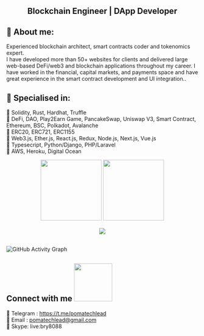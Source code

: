 <h2 align='center'>
  Blockchain Engineer | DApp Developer
</h2>

## 🧑 About me:

<p>
Experienced blockchain architect, smart contracts coder and tokenomics expert. <br>
I have developed more than 50+ websites for clients and delivered large web-based DeFi/web3 and blockchain applications throughout my career.
I have worked in the financial, capital markets, and payments space and have great experience in the smart contract development and UI integration..
</p>

<h2>🥇 Specialised in:</h2>
<p> 🔸 Solidity, Rust, Hardhat, Truffle
<br>🔸 DeFi, DAO, Play2Earn Game, PancakeSwap, Uniswap V3, Smart Contract, Ethereum, BSC, Polkadot, Avalanche
<br>🔸 ERC20, ERC721, ERC1155
<br>🔸 Web3.js, Ether.js, React.js, Redux, Node.js, Next.js, Vue.js
<br>🔸 Typesecript, Python/Django, PHP/Laravel
<br>🔸 AWS, Heroku, Digital Ocean
<p>

<div align="center">
  <img height="160px" src="https://github-readme-stats.vercel.app/api/top-langs/?username=pomatechlead&layout=compact&theme=gotham&count_private=true">
  <img height="160px" src="https://github-readme-stats.vercel.app/api?username=pomatechlead&show_icons=true&theme=gotham&count_private=true">
</div>

<br />

<div align="center">
  <img src="https://github-profile-trophy.vercel.app/?username=tpikachu&column=7&theme=onedark" />
</div>

<br/>

![GitHub Activity Graph](https://activity-graph.herokuapp.com/graph?username=pomatechlead&bg_color=333333&color=00ffff&line=00ffff&point=ffffff&area=true&hide_border=false)

<h2> Connect with me <img src='https://raw.githubusercontent.com/ShahriarShafin/ShahriarShafin/main/Assets/handshake.gif' width="100px"> </h2>

💬 Telegram : https://t.me/pomatechlead <br />
📝 Email : pomatechlead@gmail.com <br />
💫 Skype: live:bry8088 <br />

